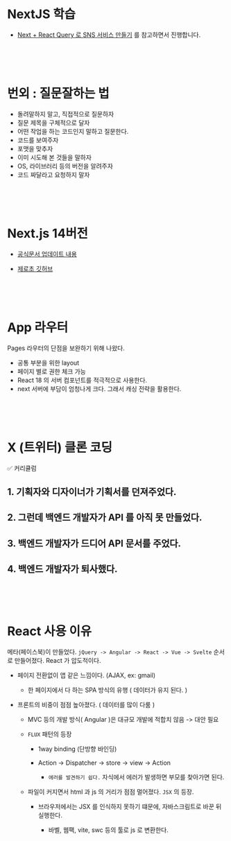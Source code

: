 # NextJS 학습

- [Next + React Query 로 SNS 서비스 만들기](https://www.inflearn.com/course/next-react-query-sns%EC%84%9C%EB%B9%84%EC%8A%A4/dashboard) 를 참고하면서 진행합니다.

<br><br><br>

# 번외 : 질문잘하는 법

- 돌려말하지 말고, 직접적으로 질문하자
- 질문 제목을 구체적으로 달자
- 어떤 작업을 하는 코드인지 말하고 질문한다.
- 코드를 보여주자
- 포맷을 맞추자
- 이미 시도해 본 것들을 말하자
- OS, 라이브러리 등의 버전을 알려주자
- 코드 짜달라고 요청하지 말자

<br><br><br>

# Next.js 14버전

- [공식문서 업데이트 내용](https://nextjs.org/blog/next-14)

- [제로초 깃허브](https://github.com/ZeroCho/next-app-router-z)

<br><br><br>

# App 라우터

Pages 라우터의 단점을 보완하기 위해 나왔다.

- 공통 부분을 위한 layout
- 페이지 별로 권한 체크 가능
- React 18 의 서버 컴포넌트를 적극적으로 사용한다.
- next 서버에 부담이 엄청나게 크다. 그래서 캐싱 전략을 활용한다.

<br><br><br>

# X (트위터) 클론 코딩

✅ 커리큘럼

## 1. 기획자와 디자이너가 기획서를 던져주었다.

## 2. 그런데 백엔드 개발자가 API 를 아직 못 만들었다.

## 3. 백엔드 개발자가 드디어 API 문서를 주었다.

## 4. 백엔드 개발자가 퇴사했다.


<br><br><br>

# React 사용 이유

메타(페이스북)이 만들었다. `jQuery -> Angular -> React -> Vue -> Svelte` 순서로 만들어졌다. React 가 압도적이다.

- 페이지 전환없이 앱 같은 느낌이다. (AJAX, ex: gmail)

    - 한 페이지에서 다 하는 SPA 방식의 유행 ( 데이터가 유지 된다. )

- 프론트의 비중이 점점 높아졌다. ( 데이터를 많이 다룸 )

    - MVC 등의 개발 방식( Angular )은 대규모 개발에 적합치 않음 -> 대안 필요

    - `FLUX` 패턴의 등장

        - 1way binding (단방향 바인딩)

        - Action -> Dispatcher -> store -> view -> Action

            - `에러를 발견하기 쉽다.` 자식에서 에러가 발생하면 부모를 찾아가면 된다.

    - 파일이 커지면서 html 과 js 의 거리가 점점 멀어졌다. `JSX` 의 등장. 

        - 브라우저에서는 JSX 를 인식하지 못하기 떄문에, 자바스크림트로 바꾼 뒤 실행한다.

            - 바벨, 웹팩, vite, swc 등의 툴로 js 로 변환한다.